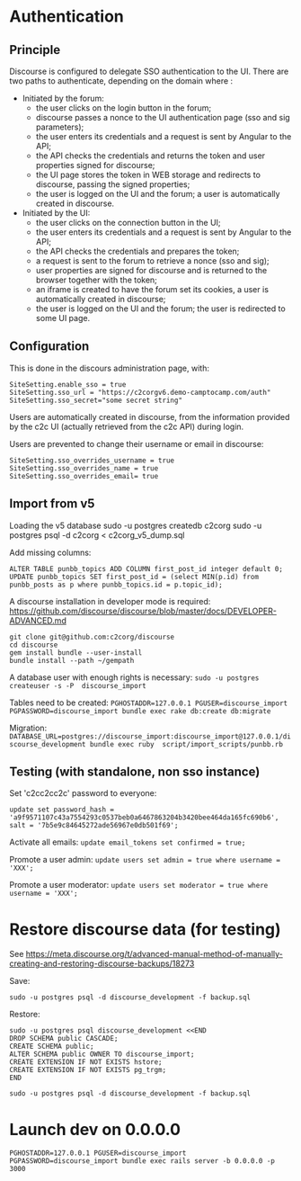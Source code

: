 # Authentication

## Principle
Discourse is configured to delegate SSO authentication to the UI.
There are two paths to authenticate, depending on the domain where :
- Initiated by the forum:
  - the user clicks on the login button in the forum;
  - discourse passes a nonce to the UI authentication page (sso and sig parameters);
  - the user enters its credentials and a request is sent by Angular to the API;
  - the API checks the credentials and returns the token and user properties signed for discourse;
  - the UI page stores the token in WEB storage and redirects to discourse, passing the signed properties;
  - the user is logged on the UI and the forum; a user is automatically created in discourse.
- Initiated by the UI:
  - the user clicks on the connection button in the UI;
  - the user enters its credentials and a request is sent by Angular to the API;
  - the API checks the credentials and prepares the token;
  - a request is sent to the forum to retrieve a nonce (sso and sig);
  - user properties are signed for discourse and is returned to the browser together with the token;
  - an iframe is created to have the forum set its cookies, a user is automatically created in discourse;
  - the user is logged on the UI and the forum; the user is redirected to some UI page.

## Configuration

This is done in the discours administration page, with:
```
SiteSetting.enable_sso = true
SiteSetting.sso_url = "https://c2corgv6.demo-camptocamp.com/auth"
SiteSetting.sso_secret="some secret string"
```

Users are automatically created in discourse, from the information provided
by the c2c UI (actually retrieved from the c2c API) during login.

Users are prevented to change their username or email in discourse:
```
SiteSetting.sso_overrides_username = true
SiteSetting.sso_overrides_name = true
SiteSetting.sso_overrides_email= true
```

## Import from v5

Loading the v5 database
sudo -u postgres createdb c2corg
sudo -u postgres psql -d c2corg < c2corg_v5_dump.sql

Add missing columns:
```
ALTER TABLE punbb_topics ADD COLUMN first_post_id integer default 0;
UPDATE punbb_topics SET first_post_id = (select MIN(p.id) from punbb_posts as p where punbb_topics.id = p.topic_id);
```

A discourse installation in developer mode is required:
https://github.com/discourse/discourse/blob/master/docs/DEVELOPER-ADVANCED.md

```
git clone git@github.com:c2corg/discourse
cd discourse
gem install bundle --user-install
bundle install --path ~/gempath
```

A database user with enough rights is necessary:
`sudo -u postgres createuser -s -P  discourse_import`

Tables need to be created:
`PGHOSTADDR=127.0.0.1 PGUSER=discourse_import  PGPASSWORD=discourse_import bundle exec rake db:create db:migrate`



Migration:
`DATABASE_URL=postgres://discourse_import:discourse_import@127.0.0.1/discourse_development bundle exec ruby  script/import_scripts/punbb.rb`


## Testing (with standalone, non sso instance)

Set 'c2cc2cc2c' password to everyone:
```
update set password_hash = 'a9f9571107c43a7554293c0537beb0a6467863204b3420bee464da165fc690b6', salt = '7b5e9c84645272ade56967e0db501f69';
```

Activate all emails:
`update email_tokens set confirmed = true;`

Promote a user admin:
`update users set admin = true where username = 'XXX';`

Promote a user moderator:
`update users set moderator = true where username = 'XXX';`


# Restore discourse data (for testing)
See https://meta.discourse.org/t/advanced-manual-method-of-manually-creating-and-restoring-discourse-backups/18273

Save:
```
sudo -u postgres psql -d discourse_development -f backup.sql
```


Restore:
```
sudo -u postgres psql discourse_development <<END
DROP SCHEMA public CASCADE;
CREATE SCHEMA public;
ALTER SCHEMA public OWNER TO discourse_import;
CREATE EXTENSION IF NOT EXISTS hstore;
CREATE EXTENSION IF NOT EXISTS pg_trgm;
END

sudo -u postgres psql -d discourse_development -f backup.sql
```


# Launch dev on 0.0.0.0
`PGHOSTADDR=127.0.0.1 PGUSER=discourse_import  PGPASSWORD=discourse_import bundle exec rails server -b 0.0.0.0 -p 3000`
